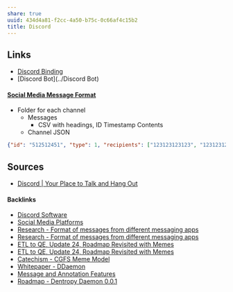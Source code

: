 ```yaml
---
share: true
uuid: 434d4a81-f2cc-4a50-b75c-0c66af4c15b2
title: Discord
---
```

## Links

* [Discord Binding](../1c376bfd-75ef-4c0d-9e23-3680653de55f)
* [Discord Bot](../Discord Bot)

#### [Social Media Message Format](../ea6dd9c4-c148-4631-af5f-63ffe73fceb3) 

* Folder for each channel
	* Messages
		* CSV with headings, ID	Timestamp	Contents
	* Channel JSON
``` json
{"id": "512512451", "type": 1, "recipients": ["123123123123", "12312312312351251251"]}
```


## Sources

* [Discord | Your Place to Talk and Hang Out](https://discord.com/)

#### Backlinks

* [Discord Software](/63094192-e57a-4c20-8540-d1c38b2e6a00)
* [Social Media Platforms](/5e30f762-9b65-479a-9d72-e84a5d9e12da)
* [Research - Format of messages from different messaging apps](/6af8ae27-bf2e-4228-aaba-d28f82f4e329)
* [Research - Format of messages from different messaging apps](/6af8ae27-bf2e-4228-aaba-d28f82f4e329)
* [ETL to QE, Update 24, Roadmap Revisited with Memes](/89c90b4a-2065-4b58-93eb-107794ed8671)
* [ETL to QE, Update 24, Roadmap Revisited with Memes](/89c90b4a-2065-4b58-93eb-107794ed8671)
* [Catechism - CGFS Meme Model](/f8a441e8-67b1-4672-9dad-a1ad8ed192a2)
* [Whitepaper - DDaemon](/7516a3e2-9926-48be-af0b-5ddf8e2279dc)
* [Message and Annotation Features](/6552b8a8-8811-4f7d-b9ea-79973bb7babd)
* [Roadmap - Dentropy Daemon 0.0.1](/8d4d461f-49f7-4dbd-829f-807d0bb602df)